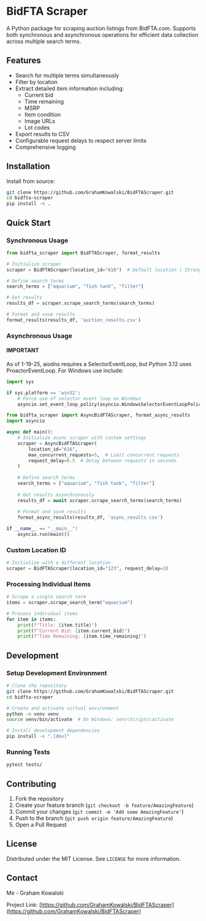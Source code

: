 # BidFTA Scraper

A Python package for scraping auction listings from BidFTA.com. Supports both synchronous and asynchronous operations for efficient data collection across multiple search terms.

## Features

- Search for multiple terms simultaneously
- Filter by location
- Extract detailed item information including:
  - Current bid
  - Time remaining
  - MSRP
  - Item condition
  - Image URLs
  - Lot codes
- Export results to CSV
- Configurable request delays to respect server limits
- Comprehensive logging

## Installation

Install from source:

```bash
git clone https://github.com/GrahamKowalski/BidFTAScraper.git
cd bidfta-scraper
pip install -e .
```

## Quick Start

### Synchronous Usage

```python
from bidfta_scraper import BidFTAScraper, format_results

# Initialize scraper
scraper = BidFTAScraper(location_id="616")  # Default location | Strongsville

# Define search terms
search_terms = ["aquarium", "fish tank", "filter"]

# Get results
results_df = scraper.scrape_search_terms(search_terms)

# Format and save results
format_results(results_df, 'auction_results.csv')
```

### Asynchronous Usage

#### **IMPORTANT**

As of 1-19-25, aiodns requires a SelectorEventLoop, but Python 3.12 uses ProactorEventLoop.
For Windows use include:

```python
import sys

if sys.platform == 'win32':
    # Force use of selector event loop on Windows
    asyncio.set_event_loop_policy(asyncio.WindowsSelectorEventLoopPolicy())
```

```python
from bidfta_scraper import AsyncBidFTAScraper, format_async_results
import asyncio

async def main():
    # Initialize async scraper with custom settings
    scraper = AsyncBidFTAScraper(
        location_id="616",
        max_concurrent_requests=5,  # Limit concurrent requests
        request_delay=0.5  # Delay between requests in seconds
    )
    
    # Define search terms
    search_terms = ["aquarium", "fish tank", "filter"]
    
    # Get results asynchronously
    results_df = await scraper.scrape_search_terms(search_terms)
    
    # Format and save results
    format_async_results(results_df, 'async_results.csv')

if __name__ == "__main__":
    asyncio.run(main())
```

### Custom Location ID

```python
# Initialize with a different location
scraper = BidFTAScraper(location_id="123", request_delay=3)
```

### Processing Individual Items

```python
# Scrape a single search term
items = scraper.scrape_search_term("aquarium")

# Process individual items
for item in items:
    print(f"Title: {item.title}")
    print(f"Current Bid: {item.current_bid}")
    print(f"Time Remaining: {item.time_remaining}")
```

## Development

### Setup Development Environment

```bash
# Clone the repository
git clone https://github.com/GrahamKowalski/BidFTAScraper.git
cd bidfta-scraper

# Create and activate virtual environment
python -m venv venv
source venv/bin/activate  # On Windows: venv\Scripts\activate

# Install development dependencies
pip install -e ".[dev]"
```

### Running Tests

```bash
pytest tests/
```

## Contributing

1. Fork the repository
2. Create your feature branch (`git checkout -b feature/AmazingFeature`)
3. Commit your changes (`git commit -m 'Add some AmazingFeature'`)
4. Push to the branch (`git push origin feature/AmazingFeature`)
5. Open a Pull Request

## License

Distributed under the MIT License. See `LICENSE` for more information.

## Contact

Me - Graham Kowalski

Project Link: [https://github.com/GrahamKowalski/BidFTAScraper](https://github.com/GrahamKowalski/BidFTAScraper)
